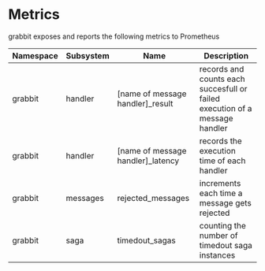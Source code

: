 # Metrics

grabbit exposes and reports the following metrics to Prometheus

|  Namespace    | Subsystem     | Name                              | Description                                                                 |
| ------------- | ------------- | ----------------------------------| --------------------------------------------------------------------------- |
| grabbit       | handler       | [name of message handler]_result  | records and counts each succesfull or failed execution of a message handler |
| grabbit       | handler       | [name of message handler]_latency | records the execution time of each handler                                  |
| grabbit       | messages      | rejected_messages                 | increments each time a message gets rejected                                |
| grabbit       | saga          | timedout_sagas                   | counting the number of timedout saga instances                              |
